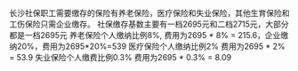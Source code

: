 长沙社保职工需要缴存的保险有养老保险，医疗保险和失业保险，其他生育保险和工伤保险只需企业缴存。
社保缴存基数主要有一档2695元和二档2715元，大部分都是一档2695元
养老保险个人缴纳比例8%, 费用为2695 * 8% = 215.6，企业缴纳20%，费用为2695*20%=539
医疗保险个人缴纳比例2% 费用为2695 * 2% = 53.9
失业保险个人缴费比例0.3% 费用为2695 * 0.3% = 8.09
